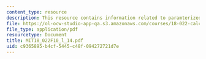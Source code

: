 ```yaml
---
content_type: resource
description: This resource contains information related to paramterized curves.
file: https://ol-ocw-studio-app-qa.s3.amazonaws.com/courses/18-022-calculus-of-several-variables-fall-2010/c9365895b4cf5445c48f094272721d7e_MIT18_022F10_l_14.pdf
file_type: application/pdf
resourcetype: Document
title: MIT18_022F10_l_14.pdf
uid: c9365895-b4cf-5445-c48f-094272721d7e
---
```

